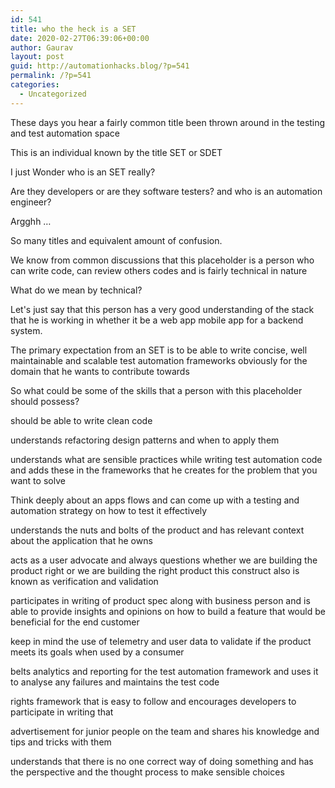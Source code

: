 ```yaml
---
id: 541
title: who the heck is a SET
date: 2020-02-27T06:39:06+00:00
author: Gaurav
layout: post
guid: http://automationhacks.blog/?p=541
permalink: /?p=541
categories:
  - Uncategorized
---
```

These days you hear a fairly common title been thrown around in the testing and test automation space

This is an individual known by the title SET or SDET

I just Wonder who is an SET really?

Are they developers or are they software testers? and who is an automation engineer?

Argghh &#8230;

So many titles and equivalent amount of confusion.

We know from common discussions that this placeholder is a person who can write code, can review others codes and is fairly technical in nature

What do we mean by technical?

Let's just say that this person has a very good understanding of the stack that he is working in whether it be a web app mobile app for a backend system.

The primary expectation from an SET is to be able to write concise, well maintainable and scalable test automation frameworks obviously for the domain that he wants to contribute towards

So what could be some of the skills that a person with this placeholder should possess?

should be able to write clean code

understands refactoring design patterns and when to apply them

understands what are sensible practices while writing test automation code and adds these in the frameworks that he creates for the problem that you want to solve

Think deeply about an apps flows and can come up with a testing and automation strategy on how to test it effectively

understands the nuts and bolts of the product and has relevant context about the application that he owns

acts as a user advocate and always questions whether we are building the product right or we are building the right product this construct also is known as verification and validation

participates in writing of product spec along with business person and is able to provide insights and opinions on how to build a feature that would be beneficial for the end customer

keep in mind the use of telemetry and user data to validate if the product meets its goals when used by a consumer

belts analytics and reporting for the test automation framework and uses it to analyse any failures and maintains the test code

rights framework that is easy to follow and encourages developers to participate in writing that

advertisement for junior people on the team and shares his knowledge and tips and tricks with them

understands that there is no one correct way of doing something and has the perspective and the thought process to make sensible choices